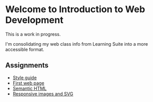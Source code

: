 # Welcome to Introduction to Web Development

This is a work in progress.

I'm consolidating my web class info from Learning Suite into a more accessible format.

## Assignments

- [Style guide](parts/setup/style-guide/assignment)
- [First web page](parts/html/html-basics/assignment)
- [Semantic HTML](parts/html/semantic-html/assignment)
- [Responsive images and SVG](parts/html/responsive-images-svg/assignment)
